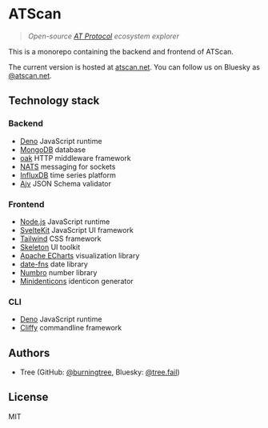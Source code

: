 # ATScan

> *Open-source [AT Protocol](https://atproto.com/) ecosystem explorer*

This is a monorepo containing the backend and frontend of ATScan.

The current version is hosted at [atscan.net](https://atscan.net). You can follow us on Bluesky as [@atscan.net](https://bsky.app/profile/did:plc:ft3tl5dxjn4psdk6asenqn3r).

## Technology stack

### Backend
- [Deno](https://deno.land/) JavaScript runtime
- [MongoDB](https://www.mongodb.com/) database
- [oak](https://github.com/oakserver/oak) HTTP middleware framework
- [NATS](https://nats.io/) messaging for sockets
- [InfluxDB](https://github.com/influxdata/influxdb) time series platform
- [Ajv](https://ajv.js.org/) JSON Schema validator

### Frontend
- [Node.js](https://nodejs.org/en) JavaScript runtime
- [SvelteKit](https://kit.svelte.dev/) JavaScript UI framework
- [Tailwind](https://tailwindcss.com/) CSS framework
- [Skeleton](https://www.skeleton.dev/) UI toolkit
- [Apache ECharts](https://echarts.apache.org/en/index.html) visualization library
- [date-fns](https://date-fns.org/) date library
- [Numbro](https://numbrojs.com/) number library
- [Minidenticons](https://github.com/laurentpayot/minidenticons) identicon generator

### CLI
- [Deno](https://deno.land/) JavaScript runtime
- [Cliffy](https://cliffy.io/) commandline framework

## Authors
- Tree (GitHub: [@burningtree](https://github.com/burningtree), Bluesky: [@tree.fail](https://bsky.app/profile/did:plc:524tuhdhh3m7li5gycdn6boe))

## License
MIT
